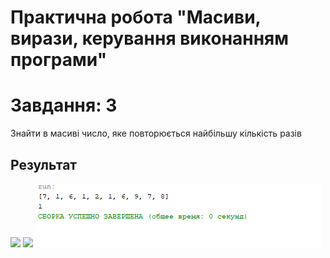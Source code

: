 # Практична робота "Масиви, вирази, керування виконанням програми"
# Завдання: 3
Знайти в масиві число, яке повторюється найбільшу кількість разів
## Результат 
<img src="https://raw.githubusercontent.com/ppc-ntu-khpi/34-arrays-scarlens250/blob/master/image/Exercise.png">
<img src="https://raw.githubusercontent.com/ppc-ntu-khpi/34-arrays-scarlens250/blob/master/image/TestResult.png">
<img src="https://github.com/ppc-ntu-khpi/34-arrays-scarlens250/blob/master/image/Result.png">

